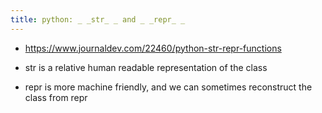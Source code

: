 ```yaml
---
title: python: _ _str_ _ and _ _repr_ _
---
```


- https://www.journaldev.com/22460/python-str-repr-functions

- str is a relative human readable representation of the class

- repr is more machine friendly, and we can sometimes reconstruct the class from repr
